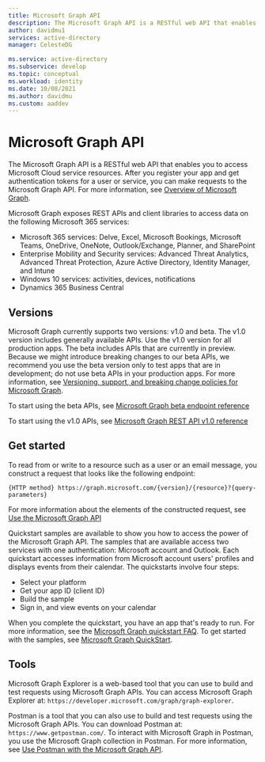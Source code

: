```yaml
---
title: Microsoft Graph API
description: The Microsoft Graph API is a RESTful web API that enables you to access Microsoft Cloud service resources.
author: davidmu1
services: active-directory
manager: CelesteDG

ms.service: active-directory
ms.subservice: develop
ms.topic: conceptual
ms.workload: identity
ms.date: 10/08/2021
ms.author: davidmu
ms.custom: aaddev
---
```


# Microsoft Graph API

The Microsoft Graph API is a RESTful web API that enables you to access Microsoft Cloud service resources. After you register your app and get authentication tokens for a user or service, you can make requests to the Microsoft Graph API. For more information, see [Overview of Microsoft Graph](/graph/overview).

Microsoft Graph exposes REST APIs and client libraries to access data on the following Microsoft 365 services:

- Microsoft 365 services: Delve, Excel, Microsoft Bookings, Microsoft Teams, OneDrive, OneNote, Outlook/Exchange, Planner, and SharePoint
- Enterprise Mobility and Security services: Advanced Threat Analytics, Advanced Threat Protection, Azure Active Directory, Identity Manager, and Intune
- Windows 10 services: activities, devices, notifications
- Dynamics 365 Business Central

## Versions

Microsoft Graph currently supports two versions: v1.0 and beta. The v1.0 version includes generally available APIs. Use the v1.0 version for all production apps. The
beta includes APIs that are currently in preview. Because we might introduce breaking changes to our beta APIs, we recommend you use the beta version only to test apps that are in development; do not use beta APIs in your production apps. For more information, see [Versioning, support, and breaking change policies for Microsoft Graph](/graph/versioning-and-support).

To start using the beta APIs, see [Microsoft Graph beta endpoint reference](/graph/api/overview?view=graph-rest-beta&preserve-view=true)

To start using the v1.0 APIs, see [Microsoft Graph REST API v1.0 reference](/graph/api/overview?view=graph-rest-1.0&preserve-view=true)

## Get started

To read from or write to a resource such as a user or an email message, you construct a request that looks like the following endpoint:

`{HTTP method} https://graph.microsoft.com/{version}/{resource}?{query-parameters}`

For more information about the elements of the constructed request, see [Use the Microsoft Graph API](/graph/use-the-api)

Quickstart samples are available to show you how to access the power of the Microsoft Graph API. The samples that are available access two services with one authentication: Microsoft account and Outlook. Each quickstart accesses information from Microsoft account users' profiles and displays events from their calendar.
The quickstarts involve four steps:

- Select your platform
- Get your app ID (client ID)
- Build the sample
- Sign in, and view events on your calendar

When you complete the quickstart, you have an app that's ready to run. For more information, see the [Microsoft Graph quickstart FAQ](/graph/quick-start-faq). To get started with the samples, see [Microsoft Graph QuickStart](https://developer.microsoft.com/graph/quick-start).

## Tools

Microsoft Graph Explorer is a web-based tool that you can use to build and test requests using Microsoft Graph APIs. You can access Microsoft Graph Explorer at: `https://developer.microsoft.com/graph/graph-explorer`.

Postman is a tool that you can also use to build and test requests using the Microsoft Graph APIs. You can download Postman at: `https://www.getpostman.com/`. To interact with Microsoft Graph in Postman, you use the Microsoft Graph collection in Postman. For more information, see [Use Postman with the Microsoft Graph API](/graph/use-postman).
